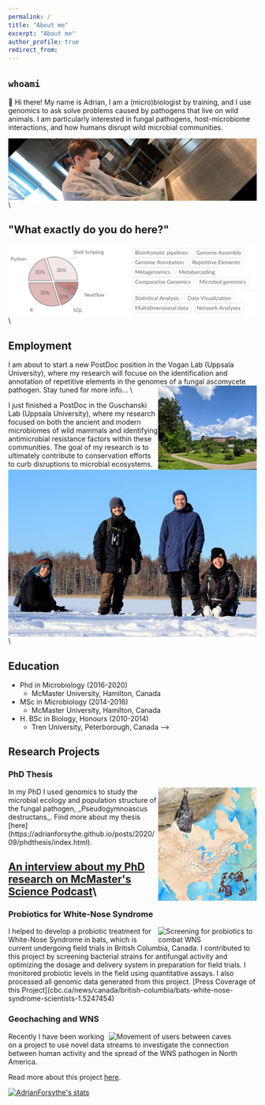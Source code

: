 ```yaml
---
permalink: /
title: "About me"
excerpt: "About me"
author_profile: true
redirect_from:
---
```


## `whoami`

👋 Hi there! My name is Adrian, I am a (micro)biologist by training, and I use genomics to ask solve problems caused by pathogens that live on wild animals. I am particularly interested in fungal pathogens, host-microbiome interactions, and how humans disrupt wild microbial communities.

<img align="center" style="width:600px;" alt="Getting my hands dirty" src="images/labwork.jpeg">\

## "What exactly do you do here?"

<img align="center" style="width:600px;" alt="" src="images/skills.png">\

## Employment

I am about to start a new PostDoc position in the Vogan Lab (Uppsala University), where my research will focuse on the identification and annotation of repetitive elements in the genomes of a fungal ascomycete pathogen. Stay tuned for more info...
<img align="right" style="width:200px;" alt="Botanical gardens with a view of the castle" src="images/uppsala.jpg">\

I just finished a PostDoc in the Guschanski Lab (Uppsala University), where my research focused on both the ancient and modern microbiomes of wild mammals and identifying antimicrobial resistance factors within these communities. The goal of my research is to ultimately contribute to conservation efforts to curb disruptions to microbial ecosystems.\
<img align="center" style="width:600px;" alt="Markella, Axel, Me, and Katerina Guschanski" src="images/gusch-labgroup.jpg">\

## Education

- Phd in Microbiology (2016-2020)
  - McMaster University, Hamilton, Canada
- MSc in Microbiology (2014-2016)
  - McMaster University, Hamilton, Canada
- H. BSc in Biology, Honours (2010-2014)
  - Tren University, Peterborough, Canada -->

## Research Projects

### PhD Thesis

<img align="right" style="width:200px;" src="images/aem-cover.png">
In my PhD I used genomics to study the microbial ecology and population structure of the fungal pathogen, _Pseudogymnoascus destructans_. Find more about my thesis [here](https://adrianforsythe.github.io/posts/2020/09/phdthesis/index.html).

## [An interview about my PhD research on McMaster's Science Podcast](https://d3ctxlq1ktw2nl.cloudfront.net/staging/2019-9-3/25951353-44100-2-6d37e687523c.m4a)\

### Probiotics for White-Nose Syndrome

<img align="right" style="width:200px;" alt="Screening for probiotics to combat WNS" src="images/probiotics.jpg">
I helped to develop a probiotic treatment for White-Nose Syndrome in bats, which is current undergoing field trials in British Columbia, Canada. I contributed to this project by screening bacterial strains for antifungal activity and optimizing the dosage and delivery system in preparation for field trials. I monitored probiotic levels in the field using quantitative assays. I also processed all genomic data generated from this project.
[Press Coverage of this Project](cbc.ca/news/canada/british-columbia/bats-white-nose-syndrome-scientists-1.5247454)

### Geochaching and WNS

<img align="right" style="width:300px;" alt="Movement of users between caves" src="images/users_year.gif">
Recently I have been working on a project to use novel data streams to investigate the connection between human activity and the spread of the WNS pathogen in North America.

Read more about this project [here](https://adrianforsythe.github.io/posts/2020/01/DoesHumanActivityContributetotheSpreadofWhiteNoseSyndrome/index.html).

[![AdrianForsythe's stats](https://github-readme-stats.vercel.app/api?username=AdrianForsythe)](https://github.com/anuraghazra/github-readme-stats)

